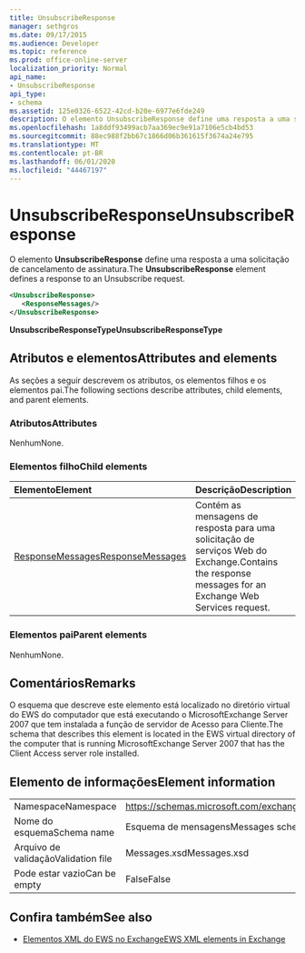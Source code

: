 ```yaml
---
title: UnsubscribeResponse
manager: sethgros
ms.date: 09/17/2015
ms.audience: Developer
ms.topic: reference
ms.prod: office-online-server
localization_priority: Normal
api_name:
- UnsubscribeResponse
api_type:
- schema
ms.assetid: 125e0326-6522-42cd-b20e-6977e6fde249
description: O elemento UnsubscribeResponse define uma resposta a uma solicitação de cancelamento de assinatura.
ms.openlocfilehash: 1a8ddf93499acb7aa369ec9e91a7106e5cb4bd53
ms.sourcegitcommit: 88ec988f2bb67c1866d06b361615f3674a24e795
ms.translationtype: MT
ms.contentlocale: pt-BR
ms.lasthandoff: 06/01/2020
ms.locfileid: "44467197"
---
```

# <a name="unsubscriberesponse"></a><span data-ttu-id="d7238-103">UnsubscribeResponse</span><span class="sxs-lookup"><span data-stu-id="d7238-103">UnsubscribeResponse</span></span>

<span data-ttu-id="d7238-104">O elemento **UnsubscribeResponse** define uma resposta a uma solicitação de cancelamento de assinatura.</span><span class="sxs-lookup"><span data-stu-id="d7238-104">The **UnsubscribeResponse** element defines a response to an Unsubscribe request.</span></span> 
  
```xml
<UnsubscribeResponse>
   <ResponseMessages/>
</UnsubscribeResponse>
```

 <span data-ttu-id="d7238-105">**UnsubscribeResponseType**</span><span class="sxs-lookup"><span data-stu-id="d7238-105">**UnsubscribeResponseType**</span></span>
## <a name="attributes-and-elements"></a><span data-ttu-id="d7238-106">Atributos e elementos</span><span class="sxs-lookup"><span data-stu-id="d7238-106">Attributes and elements</span></span>

<span data-ttu-id="d7238-107">As seções a seguir descrevem os atributos, os elementos filhos e os elementos pai.</span><span class="sxs-lookup"><span data-stu-id="d7238-107">The following sections describe attributes, child elements, and parent elements.</span></span>
  
### <a name="attributes"></a><span data-ttu-id="d7238-108">Atributos</span><span class="sxs-lookup"><span data-stu-id="d7238-108">Attributes</span></span>

<span data-ttu-id="d7238-109">Nenhum</span><span class="sxs-lookup"><span data-stu-id="d7238-109">None.</span></span>
  
### <a name="child-elements"></a><span data-ttu-id="d7238-110">Elementos filho</span><span class="sxs-lookup"><span data-stu-id="d7238-110">Child elements</span></span>

|<span data-ttu-id="d7238-111">**Elemento**</span><span class="sxs-lookup"><span data-stu-id="d7238-111">**Element**</span></span>|<span data-ttu-id="d7238-112">**Descrição**</span><span class="sxs-lookup"><span data-stu-id="d7238-112">**Description**</span></span>|
|:-----|:-----|
|[<span data-ttu-id="d7238-113">ResponseMessages</span><span class="sxs-lookup"><span data-stu-id="d7238-113">ResponseMessages</span></span>](responsemessages.md) <br/> |<span data-ttu-id="d7238-114">Contém as mensagens de resposta para uma solicitação de serviços Web do Exchange.</span><span class="sxs-lookup"><span data-stu-id="d7238-114">Contains the response messages for an Exchange Web Services request.</span></span>  <br/> |
   
### <a name="parent-elements"></a><span data-ttu-id="d7238-115">Elementos pai</span><span class="sxs-lookup"><span data-stu-id="d7238-115">Parent elements</span></span>

<span data-ttu-id="d7238-116">Nenhum</span><span class="sxs-lookup"><span data-stu-id="d7238-116">None.</span></span>
  
## <a name="remarks"></a><span data-ttu-id="d7238-117">Comentários</span><span class="sxs-lookup"><span data-stu-id="d7238-117">Remarks</span></span>

<span data-ttu-id="d7238-118">O esquema que descreve este elemento está localizado no diretório virtual do EWS do computador que está executando o MicrosoftExchange Server 2007 que tem instalada a função de servidor de Acesso para Cliente.</span><span class="sxs-lookup"><span data-stu-id="d7238-118">The schema that describes this element is located in the EWS virtual directory of the computer that is running MicrosoftExchange Server 2007 that has the Client Access server role installed.</span></span>
  
## <a name="element-information"></a><span data-ttu-id="d7238-119">Elemento de informações</span><span class="sxs-lookup"><span data-stu-id="d7238-119">Element information</span></span>

|||
|:-----|:-----|
|<span data-ttu-id="d7238-120">Namespace</span><span class="sxs-lookup"><span data-stu-id="d7238-120">Namespace</span></span>  <br/> |https://schemas.microsoft.com/exchange/services/2006/messages  <br/> |
|<span data-ttu-id="d7238-121">Nome do esquema</span><span class="sxs-lookup"><span data-stu-id="d7238-121">Schema name</span></span>  <br/> |<span data-ttu-id="d7238-122">Esquema de mensagens</span><span class="sxs-lookup"><span data-stu-id="d7238-122">Messages schema</span></span>  <br/> |
|<span data-ttu-id="d7238-123">Arquivo de validação</span><span class="sxs-lookup"><span data-stu-id="d7238-123">Validation file</span></span>  <br/> |<span data-ttu-id="d7238-124">Messages.xsd</span><span class="sxs-lookup"><span data-stu-id="d7238-124">Messages.xsd</span></span>  <br/> |
|<span data-ttu-id="d7238-125">Pode estar vazio</span><span class="sxs-lookup"><span data-stu-id="d7238-125">Can be empty</span></span>  <br/> |<span data-ttu-id="d7238-126">False</span><span class="sxs-lookup"><span data-stu-id="d7238-126">False</span></span>  <br/> |
   
## <a name="see-also"></a><span data-ttu-id="d7238-127">Confira também</span><span class="sxs-lookup"><span data-stu-id="d7238-127">See also</span></span>



- [<span data-ttu-id="d7238-128">Elementos XML do EWS no Exchange</span><span class="sxs-lookup"><span data-stu-id="d7238-128">EWS XML elements in Exchange</span></span>](ews-xml-elements-in-exchange.md)

